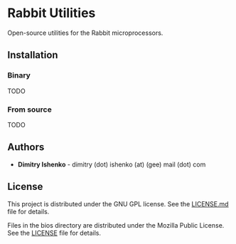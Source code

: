 # Rabbit Utilities

Open-source utilities for the Rabbit microprocessors.

## Installation

### Binary

TODO

### From source

TODO

## Authors

* **Dimitry Ishenko** - dimitry (dot) ishenko (at) (gee) mail (dot) com

## License

This project is distributed under the GNU GPL license. See the
[LICENSE.md](LICENSE.md) file for details.

Files in the bios directory are distributed under the Mozilla Public License.
See the [LICENSE](bios/LICENSE) file for details.

